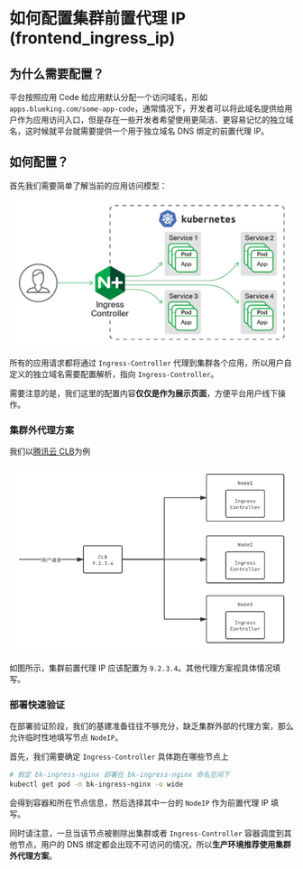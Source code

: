 # 如何配置集群前置代理 IP (frontend_ingress_ip)

## 为什么需要配置？

平台按照应用 Code 给应用默认分配一个访问域名，形如 `apps.blueking.com/some-app-code`，通常情况下，开发者可以将此域名提供给用户作为应用访问入口，但是存在一些开发者希望使用更简洁、更容易记忆的独立域名，这时候就平台就需要提供一个用于独立域名 DNS 绑定的前置代理 IP。

## 如何配置？

首先我们需要简单了解当前的应用访问模型：

![一个典型的 Ingress-Controller 访问](./_images/nginx-ingress-controller.png)

所有的应用请求都将通过 `Ingress-Controller` 代理到集群各个应用，所以用户自定义的独立域名需要配置解析，指向 `Ingress-Controller`。

需要注意的是，我们这里的配置内容**仅仅是作为展示页面**，方便平台用户线下操作。

### 集群外代理方案

我们以[腾讯云 CLB](https://cloud.tencent.com/product/clb)为例

![通过 CLB 代理请求](./_images/clb-as-proxy.png)

如图所示，集群前置代理 IP 应该配置为 `9.2.3.4`。其他代理方案视具体情况填写。

### 部署快速验证

在部署验证阶段，我们的基建准备往往不够充分，缺乏集群外部的代理方案，那么允许临时性地填写节点 `NodeIP`。

首先，我们需要确定 `Ingress-Controller` 具体跑在哪些节点上

```bash
# 假定 bk-ingress-nginx 部署在 bk-ingress-nginx 命名空间下
kubectl get pod -n bk-ingress-nginx -o wide
```

会得到容器和所在节点信息，然后选择其中一台的 `NodeIP` 作为前置代理 IP 填写。

同时请注意，一旦当该节点被剔除出集群或者 `Ingress-Controller` 容器调度到其他节点，用户的 DNS 绑定都会出现不可访问的情况，所以**生产环境推荐使用集群外代理方案**。
